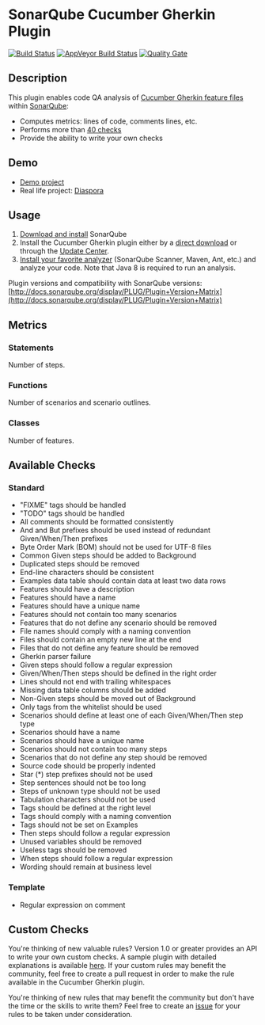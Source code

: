SonarQube Cucumber Gherkin Plugin
=================================

[![Build Status](https://api.travis-ci.org/racodond/sonar-gherkin-plugin.svg?branch=master)](https://travis-ci.org/racodond/sonar-gherkin-plugin)
[![AppVeyor Build Status](https://ci.appveyor.com/api/projects/status/hhh9gsp77hatvai1/branch/master?svg=true)](https://ci.appveyor.com/project/racodond/sonar-gherkin-plugin/branch/master)
[![Quality Gate](https://sonarqube.com/api/badges/gate?key=com.racodond.sonarqube.plugin.gherkin:gherkin)](https://sonarqube.com/overview?id=com.racodond.sonarqube.plugin.gherkin%3Agherkin)

## Description
This plugin enables code QA analysis of [Cucumber Gherkin feature files](https://cucumber.io/docs/reference#gherkin) within [SonarQube](http://www.sonarqube.org):

 * Computes metrics: lines of code, comments lines, etc.
 * Performs more than [40 checks](http://sonarqube.racodond.com/coding_rules#languages=gherkin)
 * Provide the ability to write your own checks
 
## Demo
 
 * [Demo project](http://sonarqube.racodond.com/dashboard/index?id=gherkin-sample-project)
 * Real life project: [Diaspora](http://sonarqube.racodond.com/dashboard?id=diaspora)

## Usage

1. [Download and install](http://docs.sonarqube.org/display/SONAR/Setup+and+Upgrade) SonarQube
1. Install the Cucumber Gherkin plugin either by a [direct download](https://github.com/racodond/sonar-gherkin-plugin/releases) or through the [Update Center](http://docs.sonarqube.org/display/SONAR/Update+Center).
1. [Install your favorite analyzer](http://docs.sonarqube.org/display/SONAR/Analyzing+Source+Code#AnalyzingSourceCode-RunningAnalysis) (SonarQube Scanner, Maven, Ant, etc.) and analyze your code. Note that Java 8 is required to run an analysis.

Plugin versions and compatibility with SonarQube versions: [http://docs.sonarqube.org/display/PLUG/Plugin+Version+Matrix](http://docs.sonarqube.org/display/PLUG/Plugin+Version+Matrix)

## Metrics

### Statements
Number of steps.

### Functions
Number of scenarios and scenario outlines.

### Classes
Number of features.


## Available Checks

### Standard
 * "FIXME" tags should be handled
 * "TODO" tags should be handled
 * All comments should be formatted consistently
 * And and But prefixes should be used instead of redundant Given/When/Then prefixes
 * Byte Order Mark (BOM) should not be used for UTF-8 files
 * Common Given steps should be added to Background
 * Duplicated steps should be removed
 * End-line characters should be consistent
 * Examples data table should contain data at least two data rows
 * Features should have a description
 * Features should have a name
 * Features should have a unique name
 * Features should not contain too many scenarios
 * Features that do not define any scenario should be removed
 * File names should comply with a naming convention
 * Files should contain an empty new line at the end
 * Files that do not define any feature should be removed
 * Gherkin parser failure
 * Given steps should follow a regular expression
 * Given/When/Then steps should be defined in the right order
 * Lines should not end with trailing whitespaces
 * Missing data table columns should be added
 * Non-Given steps should be moved out of Background
 * Only tags from the whitelist should be used
 * Scenarios should define at least one of each Given/When/Then step type
 * Scenarios should have a name
 * Scenarios should have a unique name
 * Scenarios should not contain too many steps
 * Scenarios that do not define any step should be removed
 * Source code should be properly indented
 * Star (*) step prefixes should not be used
 * Step sentences should not be too long
 * Steps of unknown type should not be used
 * Tabulation characters should not be used
 * Tags should be defined at the right level
 * Tags should comply with a naming convention
 * Tags should not be set on Examples
 * Then steps should follow a regular expression
 * Unused variables should be removed
 * Useless tags should be removed
 * When steps should follow a regular expression
 * Wording should remain at business level

 
### Template

 * Regular expression on comment


## Custom Checks

You're thinking of new valuable rules? Version 1.0 or greater provides an API to write your own custom checks.
A sample plugin with detailed explanations is available [here](https://github.com/racodond/sonar-gherkin-custom-rules-plugin).
If your custom rules may benefit the community, feel free to create a pull request in order to make the rule available in the Cucumber Gherkin plugin.

You're thinking of new rules that may benefit the community but don't have the time or the skills to write them? Feel free to create an [issue](https://github.com/racodond/sonar-gherkin-plugin/issues) for your rules to be taken under consideration.
